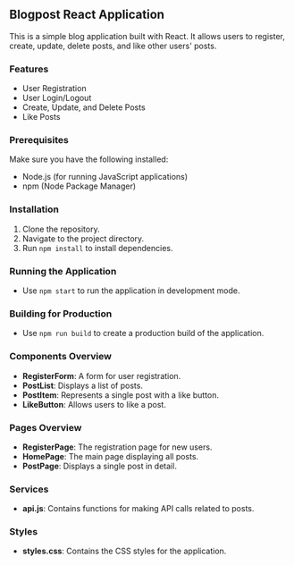 ## Blogpost React Application

This is a simple blog application built with React. It allows users to register, create, update, delete posts, and like other users' posts.

### Features
- User Registration
- User Login/Logout
- Create, Update, and Delete Posts
- Like Posts

### Prerequisites
Make sure you have the following installed:
- Node.js (for running JavaScript applications)
- npm (Node Package Manager)

### Installation
1. Clone the repository.
2. Navigate to the project directory.
3. Run `npm install` to install dependencies.

### Running the Application
- Use `npm start` to run the application in development mode.

### Building for Production
- Use `npm run build` to create a production build of the application.

### Components Overview
- **RegisterForm**: A form for user registration.
- **PostList**: Displays a list of posts.
- **PostItem**: Represents a single post with a like button.
- **LikeButton**: Allows users to like a post.

### Pages Overview
- **RegisterPage**: The registration page for new users.
- **HomePage**: The main page displaying all posts.
- **PostPage**: Displays a single post in detail.

### Services
- **api.js**: Contains functions for making API calls related to posts.

### Styles
- **styles.css**: Contains the CSS styles for the application.